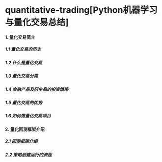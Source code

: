 # quantitative-trading[Python机器学习与量化交易总结]
#### 1. 量化交易简介
##### 1.1 量化交易的历史
##### 1.2 什么是量化交易
##### 1.3 量化交易分类
##### 1.4 金融产品及衍生品的投资策略
##### 1.5 量化交易的优势
##### 1.6 如何做量化交易项目
#### 2. 量化回测框架介绍
##### 2.1 回测框架介绍
##### 2.2 策略创建运行的流程

